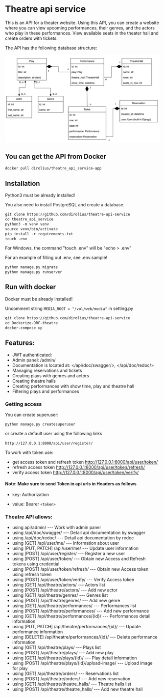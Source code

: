 # Theatre api service


This is an API for a theater website. Using this API, you can create a website where you can view upcoming performances, their genres, and the actors who play in these performances. View available seats in the theater hall and create orders with tickets. 

The API has the following database structure:

![Database structure](theatre_db_structure.png)

## You can get the API from Docker

```shell
docker pull dirolius/theatre_api_service-app

```

## Installation

Python3 must be already installed!

You also need to install PostgreSQL and create a database.

```shell
git clone https://github.com/dirolius/theatre-api-service
cd theatre_api_service
python3 -m venv venv
source venv/bin/activate
pip install -r requirements.txt
touch .env
```
For Windows, the command "touch .env" will be "echo > .env"

For an example of filling out .env, see .env.sample!
```shell
python manage.py migrate
python manage.py runserver
```

## Run with docker

Docker must be already installed!

Uncomment string `MEDIA_ROOT = "/vol/web/media"` in setting.py 
    
```shell
git clone https://github.com/dirolius/theatre-api-service
cd Dockerize-DRF-theatre
docker-compose up
```

## Features:


- JWT authenticated:
- Admin panel: /admin/
- Documentation is located at: </api/doc/swagger/>, </api/doc/redoc/>
- Managing reservations and tickets
- Creating plays with genres and actors
- Creating theatre halls
- Creating performances with show time, play and theatre hall
- Filtering plays and performances


### Getting access

You can create superuser:

```shell
python manage.py createsuperuser
```
or create a default user using the following links

`http://127.0.0.1:8000/api/user/register/`

To work with token use:

- get access token and refresh token http://127.0.0.1:8000/api/user/token/
- refresh access token http://127.0.0.1:8000/api/user/token/refresh/
- verify access token http://127.0.0.1:8000/api/user/token/verify/

#### Note: Make sure to send Token in api urls in Headers as follows

- key: Authorization

- value: Bearer `<token>`


### Theatre API allows:
- using api/admin/ --- Work with admin panel
- using /api/doc/swagger/ --- Detail api documentation by swagger
- using /api/doc/redoc/ --- Detail api documentation by redoc
- using [GET] /api/user/me/ --- Information about user
- using [PUT, PATCH] /api/user/me/ --- Update user information
- using [POST] /api/user/register/ --- Register a new user
- using [POST] /api/user/token/ --- Obtain new Access and Refresh tokens using credential
- using [POST] /api/user/token/refresh/ --- Obtain new Access token using refresh token
- using [POST] /api/user/token/verify/ --- Verify Access token
- using [GET] /api/theatre/actors/ --- Actors list
- using [POST] /api/theatre/actors/ --- Add new actor
- using [GET] /api/theatre/genres/ --- Genres list
- using [POST] /api/theatre/genres/ --- Add new genre
- using [GET] /api/theatre/performances/ --- Performances list
- using [POST] /api/theatre/performances/ --- Add new performance
- using [GET] /api/theatre/performances/{id}/ --- Performances detail information
- using [PUT, PATCH] /api/theatre/performances/{id}/ --- Update performance information
- using [DELETE] /api/theatre/performances/{id}/ --- Delete performance information
- using [GET] /api/theatre/plays/ --- Plays list
- using [POST] /api/theatre/plays/ --- Add new play
- using [GET] /api/theatre/plays/{id}/ --- Play detail information
- using [POST] /api/theatre/plays/{id}/upload-image/ --- Upload image for play
- using [GET] /api/theatre/orders/ --- Reservations list
- using [POST] /api/theatre/orders/ --- Add new reservation
- using [GET] /api/theatre/theatre_halls/ --- Theatre halls list
- using [POST] /api/theatre/theatre_halls/ --- Add new theatre hall

